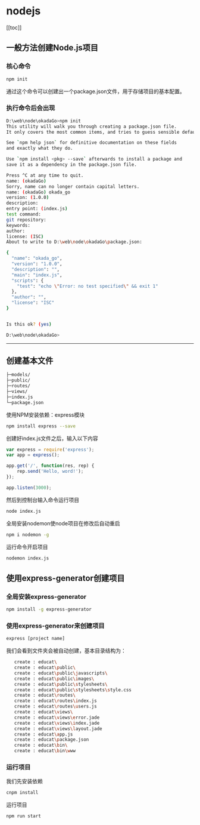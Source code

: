 # nodejs

[[toc]]

## 一般方法创建Node.js项目

### 核心命令

```bash
npm init
```

通过这个命令可以创建出一个package.json文件，用于存储项目的基本配置。

### 执行命令后会出现

```bash
D:\web\node\okadaGo>npm init
This utility will walk you through creating a package.json file.
It only covers the most common items, and tries to guess sensible defaults

See `npm help json` for definitive documentation on these fields
and exactly what they do.

Use `npm install <pkg> --save` afterwards to install a package and
save it as a dependency in the package.json file.

Press ^C at any time to quit.
name: (okadaGo)
Sorry, name can no longer contain capital letters.
name: (okadaGo) okada_go
version: (1.0.0)
description:
entry point: (index.js)
test command:
git repository:
keywords:
author:
license: (ISC)
About to write to D:\web\node\okadaGo\package.json:

{
  "name": "okada_go",
  "version": "1.0.0",
  "description": "",
  "main": "index.js",
  "scripts": {
    "test": "echo \"Error: no test specified\" && exit 1"
  },
  "author": "",
  "license": "ISC"
}


Is this ok? (yes)

D:\web\node\okadaGo>
```

---

## 创建基本文件

```bash
├─models/
├─public/
├─routes/
├─views/
├─index.js
└─package.json
```

使用NPM安装依赖：express模块

```bash
npm install express --save
```

创建好index.js文件之后，输入以下内容

```js
var express = require('express');
var app = express();

app.get('/', function(res, rep) {
    rep.send('Hello, word!');
});

app.listen(3000);
```
然后到控制台输入命令运行项目
```bash
node index.js
```

全局安装nodemon使node项目在修改后自动重启
```bash
npm i nodemon -g
```
运行命令开启项目
```bash
nodemon index.js
```



## 使用express-generator创建项目

### 全局安装express-generator
```bash
npm install -g express-generator
```

### 使用express-generator来创建项目
```bash
express [project name]
```

我们会看到文件夹会被自动创建，基本目录结构为：

```bash
   create : educat\
   create : educat\public\
   create : educat\public\javascripts\
   create : educat\public\images\
   create : educat\public\stylesheets\
   create : educat\public\stylesheets\style.css
   create : educat\routes\
   create : educat\routes\index.js
   create : educat\routes\users.js
   create : educat\views\
   create : educat\views\error.jade
   create : educat\views\index.jade
   create : educat\views\layout.jade
   create : educat\app.js
   create : educat\package.json
   create : educat\bin\
   create : educat\bin\www
```

### 运行项目

我们先安装依赖
```bash
cnpm install
```

运行项目
```bash
npm run start
```